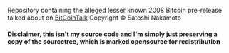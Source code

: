 Repository containing the alleged lesser known 2008 Bitcoin pre-release talked about on [BitCoinTalk](https://bitcointalk.org/index.php?topic=382374.0)
Copyright © Satoshi Nakamoto
#### Disclaimer, this isn't my source code and I'm simply just preserving a copy of the sourcetree, which is marked opensource for redistribution
